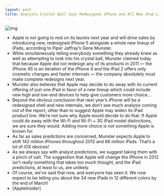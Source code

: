 ```yaml
---
layout: post
title: Analysts Crystal Ball Says Redesigned iPhone and All New iPad Lineup to Come in 2012
---
```

![img](http://media.idownloadblog.com/wp-content/uploads/2011/12/apple-crystal-ball-e1324506655897.jpg)
* Apple is not going to rest on its laurels next year and will drive sales by introducing new, redesigned iPhone 5 alongside a whole new lineup of iPads, according to Piper Jaffray’s Gene Munster.
* While simultaneously telling everybody something they already knew as well as attempting to look into his crystal ball, Munster claimed today that because Apple did not redesign any of its products in 2011 — the iPhone 4S is an iteration of the iPhone 4 and the iPad 2 offers only cosmetic changes and faster internals — the company absolutely must make complete redesigns next year.
* Munster also believes that Apple may decide to do away with its current offering of just one iPad in favor of a new lineup which could include new high and low-end devices to help give customers more choice…
* Beyond the obvious conclusion that next year’s iPhone will be a redesigned shell and new internals, we don’t see much analysis coming out of the report, other than to suggest Apple may widen its iPad product line. We’re not sure why Apple would decide to do that. If Apple could do away with the Wi-Fi and Wi-Fi + 3G iPad model distinctions, we are sure they would. Adding more choice is not something Apple is known for.
* As far as sales predictions are concerned, Munster expects Apple to shift 142 million iPhones throughout 2012 and 66 million iPads. That’s a lot of iOS devices!
* As we always say with analyst predictions, we suggest taking them with a pinch of salt. The suggestion that Apple will change the iPhone in 2012 isn’t really something that takes too much thought, and the iPad predictions, at least to us, are unlikely.
* Of course, we’ve said that now, and everyone has seen it. We now expect to be telling you about the 34 new iPads in 12 different colors by the end of March!
* [AppleInsider]

